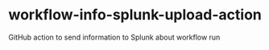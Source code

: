 # workflow-info-splunk-upload-action
GitHub action to send information to Splunk about workflow run
